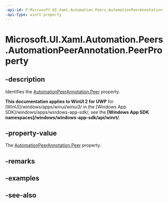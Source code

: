 ```yaml
---
-api-id: P:Microsoft.UI.Xaml.Automation.Peers.AutomationPeerAnnotation.PeerProperty
-api-type: winrt property
---
```


<!-- Property syntax
public Windows.UI.Xaml.DependencyProperty PeerProperty { get; }
-->

# Microsoft.UI.Xaml.Automation.Peers.AutomationPeerAnnotation.PeerProperty

## -description
Identifies the [AutomationPeerAnnotation.Peer](automationpeerannotation_peer.md) property.

**This documentation applies to WinUI 2 for UWP** for [WinUI]/windows/apps/winui/winui3/ in the [Windows App SDK]/windows/apps/windows-app-sdk/, see the **[Windows App SDK namespaces]/windows/windows-app-sdk/api/winrt/**.

## -property-value
The [AutomationPeerAnnotation.Peer](automationpeerannotation_peer.md) property.

## -remarks

## -examples

## -see-also
